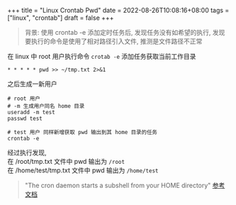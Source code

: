 +++
title = "Linux Crontab Pwd"
date = 2022-08-26T10:08:16+08:00
tags = ["linux", "crontab"]
draft = false
+++

> 背景: 使用 crontab -e 添加定时任务后, 发现任务没有如希望的执行, 发现要执行的命令是使用了相对路径引入文件, 推测是文件路径不正常

在 linux 中 root 用户执行命令 `crotab -e` 添加任务获取当前工作目录
```
* * * * * pwd >> ~/tmp.txt 2>&1
```

之后生成一新用户 
```
# root 用户
# -m 生成用户同名 home 目录
useradd -m test
passwd test

# test 用户 同样新增获取 pwd 输出到其 home 目录的任务 
crontab -e 
```

经过执行发现,  
在 /root/tmp.txt 文件中 pwd 输出为 `/root`  
在 /home/test/tmp.txt 文件中 pwd 输出为 `/home/test`  

> "The cron daemon starts a subshell from your HOME directory"
> [参考文档](https://www.ibm.com/docs/en/aix/7.2?topic=c-crontab-command)